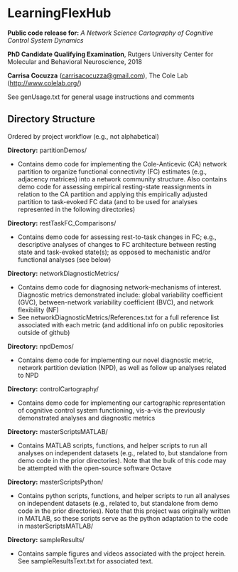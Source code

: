 # LearningFlexHub
**Public code release for:** *A Network Science Cartography of Cognitive Control System Dynamics*

**PhD Candidate Qualifying Examination**, Rutgers University Center for Molecular and Behavioral Neuroscience, 2018

**Carrisa Cocuzza** (carrisacocuzza@gmail.com), The Cole Lab (http://www.colelab.org/)

See genUsage.txt for general usage instructions and comments

## Directory Structure
Ordered by project workflow (e.g., not alphabetical)

**Directory:** partitionDemos/

- Contains demo code for implementing the Cole-Anticevic (CA) network partition to organize functional connectivity (FC) estimates (e.g., adjacency matrices) into a network community structure. Also contains demo code for assessing empirical resting-state reassignments in relation to the CA partition and applying this empirically adjusted partition to task-evoked FC data (and to be used for analyses represented in the following directories) 

**Directory:** restTaskFC_Comparisons/

- Contains demo code for assessing rest-to-task changes in FC; e.g., descriptive analyses of changes to FC architecture between resting state and task-evoked state(s); as opposed to mechanistic and/or functional analyses (see below) 

**Directory:** networkDiagnosticMetrics/

- Contains demo code for diagnosing network-mechanisms of interest. Diagnostic metrics demonstrated include: global variability coefficient (GVC), between-network variability coefficient (BVC), and network flexibility (NF) 
- See networkDiagnosticMetrics/References.txt for a full reference list associated with each metric (and additional info on public repositories outside of github) 

**Directory:** npdDemos/

- Contains demo code for implementing our novel diagnostic metric, network partition deviation (NPD), as well as follow up analyses related to NPD 

**Directory:** controlCartography/

- Contains demo code for implementing our cartographic representation of cognitive control system functioning, vis-a-vis the previously demonstrated analyses and diagnostic metrics 

**Directory:** masterScriptsMATLAB/

- Contains MATLAB scripts, functions, and helper scripts to run all analyses on independent datasets (e.g., related to, but standalone from demo code in the prior directories). Note that the bulk of this code may be attempted with the open-source software Octave 

**Directory:** masterScriptsPython/

- Contains python scripts, functions, and helper scripts to run all analyses on independent datasets (e.g., related to, but standalone from demo code in the prior directories). Note that this project was originally written in MATLAB, so these scripts serve as the python adaptation to the code in masterScriptsMATLAB/

**Directory:** sampleResults/

- Contains sample figures and videos associated with the project herein. See sampleResultsText.txt for associated text. 

